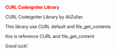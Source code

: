 <b style="color: red;">CURL Codeigniter Library</b>

CURL Codeigniter Library by AliZufan

This library use CURL default and file_get_contents

this is reference CURL and file_get_content

Good luck!
